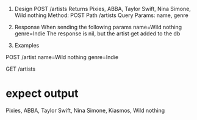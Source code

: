 1. Design 
POST /artists
Returns Pixies, ABBA, Taylor Swift, Nina Simone, Wild nothing
Method: POST
Path /artists
Query Params: name, genre

2. Response
When sending the following params 
name=Wild nothing
genre=Indie
The response is nil, but the artist get added to the db


3. Examples

POST /artist name=Wild nothing
genre=Indie

GET /artists
# expect output
Pixies, ABBA, Taylor Swift, Nina Simone, Kiasmos, Wild nothing






